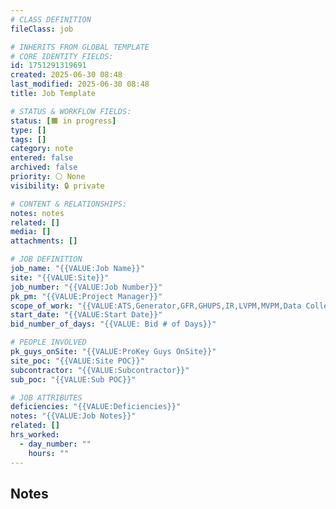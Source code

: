 ```yaml
---
# CLASS DEFINITION
fileClass: job

# INHERITS FROM GLOBAL TEMPLATE
# CORE IDENTITY FIELDS:
id: 1751291319691
created: 2025-06-30 08:48
last_modified: 2025-06-30 08:48
title: Job Template

# STATUS & WORKFLOW FIELDS:
status: [🟧 in progress]
type: []
tags: []
category: note
entered: false
archived: false
priority: ⚪ None
visibility: 🔒 private

# CONTENT & RELATIONSHIPS:
notes: notes
related: []
media: []
attachments: []

# JOB DEFINITION
job_name: "{{VALUE:Job Name}}"
site: "{{VALUE:Site}}"
job_number: "{{VALUE:Job Number}}"
pk_pm: "{{VALUE:Project Manager}}"
scope_of_work: "{{VALUE:ATS,Generator,GFR,GHUPS,IR,LVPM,MVPM,Data Collection}}"
start_date: "{{VALUE:Start Date}}"
bid_number_of_days: "{{VALUE: Bid # of Days}}"

# PEOPLE INVOLVED
pk_guys_onSite: "{{VALUE:ProKey Guys OnSite}}"
site_poc: "{{VALUE:Site POC}}"
subcontractor: "{{VALUE:Subcontractor}}"
sub_poc: "{{VALUE:Sub POC}}"

# JOB ATTRIBUTES
deficiencies: "{{VALUE:Deficiencies}}"
notes: "{{VALUE:Job Notes}}"
related: []
hrs_worked:
  - day_number: ""
    hours: ""
---
```


## Notes